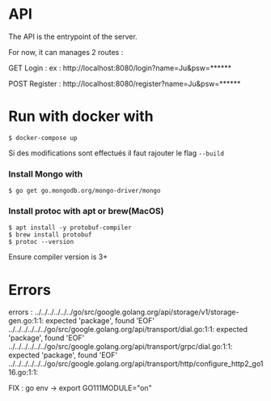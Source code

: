 # API

The API is the entrypoint of the server. 

For now, it can manages 2 routes : 

GET Login :
ex : http://localhost:8080/login?name=Ju&psw=******

POST Register : 
http://localhost:8080/register?name=Ju&psw=******


# Run with docker with 
    $ docker-compose up
Si des modifications sont effectués il faut rajouter le flag `--build`


### Install Mongo with
    $ go get go.mongodb.org/mongo-driver/mongo

### Install protoc with apt or brew(MacOS)
    $ apt install -y protobuf-compiler
    $ brew install protobuf
    $ protoc --version  
Ensure compiler version is 3+



# Errors 

errors : ../../../../../../go/src/google.golang.org/api/storage/v1/storage-gen.go:1:1: expected 'package', found 'EOF'
../../../../../../go/src/google.golang.org/api/transport/dial.go:1:1: expected 'package', found 'EOF'
../../../../../../go/src/google.golang.org/api/transport/grpc/dial.go:1:1: expected 'package', found 'EOF'
../../../../../../go/src/google.golang.org/api/transport/http/configure_http2_go116.go:1:1:

FIX : go env -> export GO111MODULE="on"
